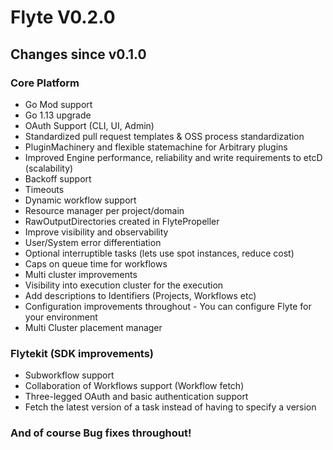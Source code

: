 # Flyte V0.2.0

## Changes since v0.1.0

### Core Platform
- Go Mod support
- Go 1.13 upgrade
- OAuth Support (CLI, UI, Admin)
- Standardized pull request templates & OSS process standardization
- PluginMachinery and flexible statemachine for Arbitrary plugins
- Improved Engine performance, reliability and write requirements to etcD (scalability)
- Backoff support
- Timeouts
- Dynamic workflow support
- Resource manager per project/domain
- RawOutputDirectories created in FlytePropeller
- Improve visibility and observability
- User/System error differentiation
- Optional interruptible tasks (lets use spot instances, reduce cost)
- Caps on queue time for workflows
- Multi cluster improvements
- Visibility into execution cluster for the execution
- Add descriptions to Identifiers (Projects, Workflows etc)
- Configuration improvements throughout - You can configure Flyte for your environment
- Multi Cluster placement manager

### Flytekit (SDK improvements)
- Subworkflow support
- Collaboration of Workflows support (Workflow fetch)
- Three-legged OAuth and basic authentication support
- Fetch the latest version of a task instead of having to specify a version

### And of course Bug fixes throughout!
